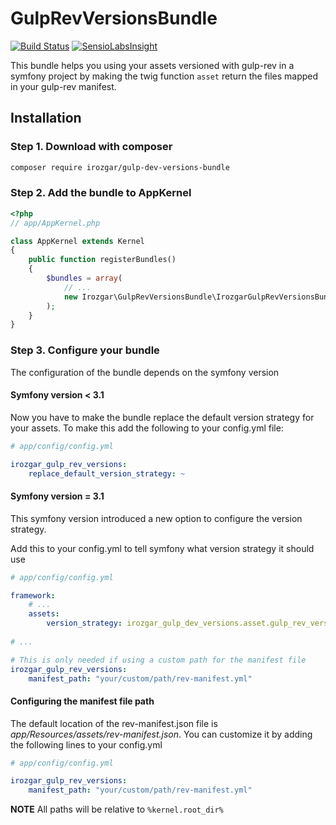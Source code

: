 GulpRevVersionsBundle  
=====================
[![Build Status](https://travis-ci.org/irozgar/gulp-rev-versions-bundle.svg?branch=master)](https://travis-ci.org/irozgar/gulp-rev-versions-bundle)
[![SensioLabsInsight](https://insight.sensiolabs.com/projects/ab89b8fb-06d8-4219-9971-66e99f96e722/mini.png)](https://insight.sensiolabs.com/projects/ab89b8fb-06d8-4219-9971-66e99f96e722)

This bundle helps you using your assets versioned with gulp-rev in a symfony project by
making the twig function `asset` return the files mapped in your gulp-rev manifest.

Installation
------------

### Step 1. Download with composer

```bash
composer require irozgar/gulp-dev-versions-bundle
```

### Step 2. Add the bundle to AppKernel

```php
<?php
// app/AppKernel.php

class AppKernel extends Kernel
{
    public function registerBundles()
    {
        $bundles = array(
            // ...
            new Irozgar\GulpRevVersionsBundle\IrozgarGulpRevVersionsBundle(),
        );
    }
}
```

### Step 3. Configure your bundle

The configuration of the bundle depends on the symfony version

#### Symfony version < 3.1

Now you have to make the bundle replace the default version strategy for your assets.
To make this add the following to your config.yml file:
```yml
# app/config/config.yml

irozgar_gulp_rev_versions:
    replace_default_version_strategy: ~
```

#### Symfony version = 3.1 

This symfony version introduced a new option to configure the version strategy.

Add this to your config.yml to tell symfony what version strategy it should use
```yaml
# app/config/config.yml

framework:
    # ...
    assets:
        version_strategy: irozgar_gulp_dev_versions.asset.gulp_rev_version_strategy
       
# ...

# This is only needed if using a custom path for the manifest file
irozgar_gulp_rev_versions:
    manifest_path: "your/custom/path/rev-manifest.yml"
```

#### Configuring the manifest file path

The default location of the rev-manifest.json file is _app/Resources/assets/rev-manifest.json_.
You can customize it by adding the following lines to your config.yml

```yaml
# app/config/config.yml

irozgar_gulp_rev_versions:
    manifest_path: "your/custom/path/rev-manifest.yml"
```

**NOTE** All paths will be relative to `%kernel.root_dir%`
